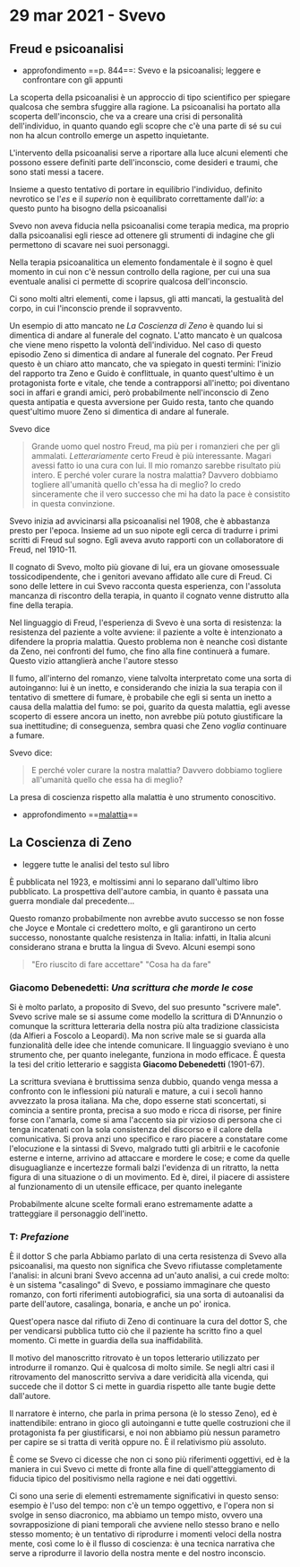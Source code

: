 # 29 mar 2021 - Svevo

## Freud e psicoanalisi
- approfondimento ==p. 844==: Svevo e la psicoanalisi; leggere e confrontare con gli appunti

La scoperta della psicoanalisi è un approccio di tipo scientifico per spiegare qualcosa che sembra sfuggire alla ragione. La psicoanalisi ha portato alla scoperta dell'inconscio, che va a creare una crisi di personalità dell'individuo, in quanto quando egli scopre che c'è una parte di sé su cui non ha alcun controllo emerge un aspetto inquietante.

L'intervento della psicoanalisi serve a riportare alla luce alcuni elementi che possono essere definiti parte dell'inconscio, come desideri e traumi, che sono stati messi a tacere.

Insieme a questo tentativo di portare in equilibrio l'individuo, definito nevrotico se l'_es_ e il _superio_ non è equilibrato correttamente dall'_io_: a questo punto ha bisogno della psicoanalisi

Svevo non aveva fiducia nella psicoanalisi come terapia medica, ma proprio dalla psicoanalisi egli riesce ad ottenere gli strumenti di indagine che gli permettono di scavare nei suoi personaggi.

Nella terapia psicoanalitica un elemento fondamentale è il sogno è quel momento in cui non c'è nessun controllo della ragione, per cui una sua eventuale analisi ci permette di scoprire qualcosa dell'inconscio.

Ci sono molti altri elementi, come i lapsus, gli atti mancati, la gestualità del corpo, in cui l'inconscio prende il sopravvento.

Un esempio di atto mancato ne _La Coscienza di Zeno_ è quando lui si dimentica di andare al funerale del cognato.
L'atto mancato è un qualcosa che viene meno rispetto la volontà dell'individuo. Nel caso di questo episodio Zeno si dimentica di andare al funerale del cognato. Per Freud questo è un chiaro atto mancato, che va spiegato in questi termini: l'inizio del rapporto tra Zeno e Guido è conflittuale, in quanto quest'ultimo è un protagonista forte e vitale, che tende a contrapporsi all'inetto; poi diventano soci in affari e grandi amici, però probabilmente nell'inconscio di Zeno questa antipatia e questa avversione per Guido resta, tanto che quando quest'ultimo muore Zeno si dimentica di andare al funerale.

Svevo dice
> Grande uomo quel nostro Freud, ma più per i romanzieri che per gli ammalati. *Letterariamente* certo Freud è più interessante. Magari avessi fatto io una cura con lui. Il mio romanzo sarebbe risultato più intero. E perché voler curare la nostra malattia? Davvero dobbiamo togliere all'umanità quello ch'essa ha di meglio? Io credo sinceramente che il vero successo che mi ha dato la pace è consistito in questa convinzione.

Svevo inizia ad avvicinarsi alla psicoanalisi nel 1908, che è abbastanza presto per l'epoca. Insieme ad un suo nipote egli cerca di tradurre i primi scritti di Freud sul sogno.
Egli aveva avuto rapporti con un collaboratore di Freud, nel 1910-11.

Il cognato di Svevo, molto più giovane di lui, era un giovane omosessuale tossicodipendente, che i genitori avevano affidato alle cure di Freud. Ci sono delle lettere in cui Svevo racconta questa esperienza, con l'assoluta mancanza di riscontro della terapia, in quanto il cognato venne distrutto alla fine della terapia.

Nel linguaggio di Freud, l'esperienza di Svevo è una sorta di resistenza: la resistenza del paziente a volte avviene: il paziente a volte è intenzionato a difendere la propria malattia.
Questo problema non è neanche così distante da Zeno, nei confronti del fumo, che fino alla fine continuerà a fumare.
Questo vizio attanglierà anche l'autore stesso

Il fumo, all'interno del romanzo, viene talvolta interpretato come una sorta di autoinganno: lui è un inetto, e considerando che inizia la sua terapia con il tentativo di smettere di fumare, è probabile che egli si senta un inetto a causa della malattia del fumo: se poi, guarito da questa malattia, egli avesse scoperto di essere ancora un inetto, non avrebbe più potuto giustificare la sua inettitudine; di conseguenza, sembra quasi che Zeno _voglia_ continuare a fumare.

Svevo dice:
> E perché voler curare la nostra malattia? Davvero dobbiamo togliere all'umanità quello che essa ha di meglio?

La presa di coscienza rispetto alla malattia è uno strumento conoscitivo.

- approfondimento ==[malattia](https://www.corriere.it/cultura/eventi/2013/scala/notizie/malattia-destino-ineluttabile-cosi-tisi-consumo-l-ottocento-42b66182-5e85-11e3-aee7-1683485977a2.shtml)==

## La Coscienza di Zeno
- leggere tutte le analisi del testo sul libro

È pubblicata nel 1923, e moltissimi anni lo separano dall'ultimo libro pubblicato.
La prospettiva dell'autore cambia, in quanto è passata una guerra mondiale dal precedente...

Questo romanzo probabilmente non avrebbe avuto successo se non fosse che Joyce e Montale ci credettero molto, e gli garantirono un certo successo, nonostante qualche resistenza in Italia: infatti, in Italia alcuni considerano strana e brutta la lingua di Svevo. Alcuni esempi sono
> "Ero riuscito di fare accettare"
> "Cosa ha da fare"

### Giacomo Debenedetti: *Una scrittura che morde le cose*
Si è molto parlato, a proposito di Svevo, del suo presunto "scrivere male". Svevo scrive male se si assume come modello la scrittura di D'Annunzio o comunque la scrittura letteraria della nostra più alta tradizione classicista (da Alfieri a Foscolo a Leopardi). Ma non scrive male se si guarda alla funzionalità delle idee che intende comunicare. Il linguaggio sveviano è uno strumento che, per quanto inelegante, funziona in modo efficace. È questa la tesi del critio letterario e saggista **Giacomo Debenedetti** (1901-67).

La scrittura sveviana è bruttissima senza dubbio, quando venga messa a confronto con le inflessioni più naturali e mature, a cui i secoli hanno avvezzato la prosa italiana. Ma che, dopo esserne stati sconcertati, si comincia a sentire pronta, precisa a suo modo e ricca di risorse, per finire forse con l'amarla, come si ama l'accento sia pir vizioso di persona che ci tenga incatenati con la sola consistenza del discorso e il calore della comunicativa. Si prova anzi uno specifico e raro piacere a constatare come l'elocuzione e la sintassi di Svevo, malgrado tutti gli arbitrii e le cacofonie esterne e interne, arrivino ad attaccare e mordere le cose; e come da quelle disuguaglianze e incertezze formali balzi l'evidenza di un ritratto, la netta figura di una situazione o di un movimento. Ed è, direi, il piacere di assistere al funzionamento di un utensile efficace, per quanto inelegante

Probabilmente alcune scelte formali erano estremamente adatte a tratteggiare il personaggio dell'inetto.

### T: *Prefazione*

È il dottor S che parla
Abbiamo parlato di una certa resistenza di Svevo alla psicoanalisi, ma questo non significa che Svevo rifiutasse completamente l'analisi: in alcuni brani Svevo accenna ad un'auto analisi, a cui crede molto: è un sistema "casalingo" di Svevo, e possiamo immaginare che questo romanzo, con forti riferimenti autobiografici, sia una sorta di autoanalisi da parte dell'autore, casalinga, bonaria, e anche un po' ironica.

Quest'opera nasce dal rifiuto di Zeno di continuare la cura del dottor S, che per vendicarsi pubblica tutto ciò che il paziente ha scritto fino a quel momento.
Ci mette in guardia della sua inaffidabilità.

Il motivo del manoscritto ritrovato è un topos letterario utilizzato per introdurre il romanzo. Qui è qualcosa di molto simile.
Se negli altri casi il ritrovamento del manoscritto serviva a dare veridicità alla vicenda, qui succede che il dottor S ci mette in guardia rispetto alle tante bugie dette dall'autore.

Il narratore è interno, che parla in prima persona (è lo stesso Zeno), ed è inattendibile: entrano in gioco gli autoinganni e tutte quelle costruzioni che il protagonista fa per giustificarsi, e noi non abbiamo più nessun parametro per capire se si tratta di verità oppure no. È il relativismo più assoluto.

È come se Svevo ci dicesse che non ci sono più riferimenti oggettivi, ed è la maniera in cui Svevo ci mette di fronte alla fine di quell'atteggiamento di fiducia tipico del positivismo nella ragione e nei dati oggettivi.

Ci sono una serie di elementi estremamente significativi in questo senso: esempio è l'uso del tempo: non c'è un tempo oggettivo, e l'opera non si svolge in senso diacronico, ma abbiamo un tempo misto, ovvero una sovrapposizione di piani temporali che avviene nello stesso brano e nello stesso momento; è un tentativo di riprodurre i momenti veloci della nostra mente, così come lo è il flusso di coscienza: è una tecnica narrativa che serve a riprodurre il lavorio della nostra mente e del nostro inconscio.
